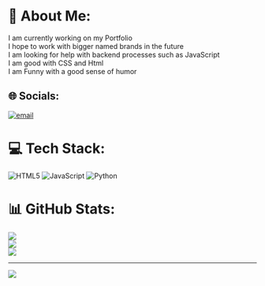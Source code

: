 # 💫 About Me:
I am currently working on my Portfolio<br>I hope to work with bigger named brands in the future <br>I am looking for help with backend processes such as JavaScript<br>I am good with CSS and Html<br>I am Funny with a good  sense of humor


## 🌐 Socials:
[![email](https://img.shields.io/badge/Email-D14836?logo=gmail&logoColor=white)](mailto:kyloyier@gmail.com) 

# 💻 Tech Stack:
![HTML5](https://img.shields.io/badge/html5-%23E34F26.svg?style=for-the-badge&logo=html5&logoColor=white) ![JavaScript](https://img.shields.io/badge/javascript-%23323330.svg?style=for-the-badge&logo=javascript&logoColor=%23F7DF1E) ![Python](https://img.shields.io/badge/python-3670A0?style=for-the-badge&logo=python&logoColor=ffdd54)
# 📊 GitHub Stats:
![](https://github-readme-stats.vercel.app/api?username=kyleonduso23&theme=dark&hide_border=false&include_all_commits=false&count_private=false)<br/>
![](https://nirzak-streak-stats.vercel.app/?user=kyleonduso23&theme=dark&hide_border=false)<br/>
![](https://github-readme-stats.vercel.app/api/top-langs/?username=kyleonduso23&theme=dark&hide_border=false&include_all_commits=false&count_private=false&layout=compact)

---
[![](https://visitcount.itsvg.in/api?id=kyleonduso23&icon=0&color=0)](https://visitcount.itsvg.in)

<!-- Proudly created with GPRM ( https://gprm.itsvg.in ) -->
